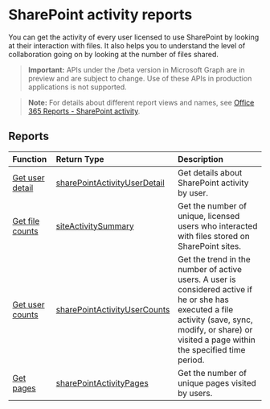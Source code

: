 # SharePoint activity reports

You can get the activity of every user licensed to use SharePoint by looking at their interaction with files. It also helps you to understand the level of collaboration going on by looking at the number of files shared.

> **Important:** APIs under the /beta version in Microsoft Graph are in preview and are subject to change. Use of these APIs in production applications is not supported.

> **Note:** For details about different report views and names, see [Office 365 Reports - SharePoint activity](https://support.office.com/client/SharePoint-activity-a91c958f-1279-499d-9959-12f0de08dc8f).

## Reports

| Function                                 | Return Type                              | Description                              |
| :--------------------------------------- | :--------------------------------------- | :--------------------------------------- |
| [Get user detail](../api/reportroot_sharepointactivityuserdetail.md) | [sharePointActivityUserDetail](../api/reportroot_sharepointactivityuserdetail.md#response) | Get details about SharePoint activity by user. |
| [Get file counts](../api/reportroot_sharepointactivityfilecounts.md) | [siteActivitySummary](../api/reportroot_sharepointactivityfilecounts.md#response) | Get the number of unique, licensed users who interacted with files stored on SharePoint sites. |
| [Get user counts](../api/reportroot_sharepointactivityusercounts.md) | [sharePointActivityUserCounts](../api/reportroot_sharepointactivityusercounts.md#response) | Get the trend in the number of active users. A user is considered active if he or she has executed a file activity (save, sync, modify, or share) or visited a page within the specified time period. |
| [Get pages](../api/reportroot_sharepointactivitypages.md) | [sharePointActivityPages](../api/reportroot_sharepointactivitypages.md#response) | Get the number of unique pages visited by users. |
